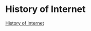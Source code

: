 # History of Internet

[History of Internet](http://askahistoryofinternet.eastus.azurecontainer.io/growth.html)
